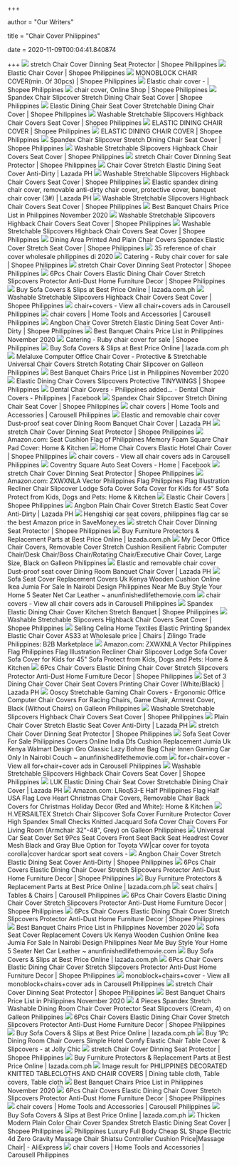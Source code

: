 +++
        
author = "Our Writers"
        
title = "Chair Cover Philippines"
        
date = 2020-11-09T00:04:41.840874
        
+++
[ ![](https://cf.shopee.ph/file/84945fd9c9bfb12938332a6bd432b987)](https://cf.shopee.ph/file/84945fd9c9bfb12938332a6bd432b987) stretch Chair Cover Dinning Seat Protector | Shopee Philippines
[ ![](https://cf.shopee.ph/file/6e83327121c305dbec5371f332a3ad7d)](https://cf.shopee.ph/file/6e83327121c305dbec5371f332a3ad7d) Elastic Chair Cover | Shopee Philippines
[ ![](https://cf.shopee.ph/file/aa88861b867b5924228d99f1c36cd738)](https://cf.shopee.ph/file/aa88861b867b5924228d99f1c36cd738) MONOBLOCK CHAIR COVER(min. Of 30pcs) | Shopee Philippines
[ ![](https://cf.shopee.ph/file/dd1b6f75cb7b2ee4a58685a8f4890170)](https://cf.shopee.ph/file/dd1b6f75cb7b2ee4a58685a8f4890170) Elastic chair cover - | Shopee Philippines
[ ![](https://cf.shopee.ph/file/81a3aeedf61fd1d56f482084b2cc8c89)](https://cf.shopee.ph/file/81a3aeedf61fd1d56f482084b2cc8c89) chair cover, Online Shop | Shopee Philippines
[ ![](https://cf.shopee.ph/file/b142d0636bf7a06160dfc30abd3bd19a)](https://cf.shopee.ph/file/b142d0636bf7a06160dfc30abd3bd19a) Spandex Chair Slipcover Stretch Dining Chair Seat Cover | Shopee Philippines
[ ![](https://cf.shopee.ph/file/fcf5890768d005795229fec3fbcdffc3_tn)](https://cf.shopee.ph/file/fcf5890768d005795229fec3fbcdffc3_tn) Elastic Dining Chair Seat Cover Stretchable Dining Chair Cover | Shopee  Philippines
[ ![](https://cf.shopee.ph/file/6990955a3dfce676d3fa4df34001e498_tn)](https://cf.shopee.ph/file/6990955a3dfce676d3fa4df34001e498_tn) Washable Stretchable Slipcovers Highback Chair Covers Seat Cover | Shopee  Philippines
[ ![](https://cf.shopee.ph/file/3576b49f96c66563af946b9772ffd589)](https://cf.shopee.ph/file/3576b49f96c66563af946b9772ffd589) ELASTIC DINING CHAIR COVER | Shopee Philippines
[ ![](https://cf.shopee.ph/file/41d0e1e18271ec46dd43a0303da88c16_tn)](https://cf.shopee.ph/file/41d0e1e18271ec46dd43a0303da88c16_tn) ELASTIC DINING CHAIR COVER | Shopee Philippines
[ ![](https://cf.shopee.ph/file/c466d123d36174e951b49370880d1d35)](https://cf.shopee.ph/file/c466d123d36174e951b49370880d1d35) Spandex Chair Slipcover Stretch Dining Chair Seat Cover | Shopee Philippines
[ ![](https://cf.shopee.ph/file/8b8106cda6cdf39663a9215a75b422e2_tn)](https://cf.shopee.ph/file/8b8106cda6cdf39663a9215a75b422e2_tn) Washable Stretchable Slipcovers Highback Chair Covers Seat Cover | Shopee  Philippines
[ ![](https://cf.shopee.ph/file/434fb752a0fe4dbc37a3545f7656cca9_tn)](https://cf.shopee.ph/file/434fb752a0fe4dbc37a3545f7656cca9_tn) stretch Chair Cover Dinning Seat Protector | Shopee Philippines
[ ![](https://ph-test-11.slatic.net/p/a7bcc1df983236f7ed6a22099a678c03.jpg)](https://ph-test-11.slatic.net/p/a7bcc1df983236f7ed6a22099a678c03.jpg) Chair Cover Stretch Elastic Dining Seat Cover Anti-Dirty | Lazada PH
[ ![](https://cf.shopee.ph/file/e18bbdf26467d2b60de05ca8086d6b3f_tn)](https://cf.shopee.ph/file/e18bbdf26467d2b60de05ca8086d6b3f_tn) Washable Stretchable Slipcovers Highback Chair Covers Seat Cover | Shopee  Philippines
[ ![](https://ph-test-11.slatic.net/p/2f5bd35831c2b7fb55bdda05c724edaf.jpg)](https://ph-test-11.slatic.net/p/2f5bd35831c2b7fb55bdda05c724edaf.jpg) Elastic spandex dining chair cover, removable anti-dirty chair cover,  protective cover, banquet chair cover (3#) | Lazada PH
[ ![](https://cf.shopee.ph/file/61da1bf7640142cd6c15a34a7fe9e262_tn)](https://cf.shopee.ph/file/61da1bf7640142cd6c15a34a7fe9e262_tn) Washable Stretchable Slipcovers Highback Chair Covers Seat Cover | Shopee  Philippines
[ ![](https://p.ipricegroup.com/013b1137f41fb7f2ff10c50c4bda989ac5346fbd_0.jpg)](https://p.ipricegroup.com/013b1137f41fb7f2ff10c50c4bda989ac5346fbd_0.jpg) Best Banquet Chairs Price List in Philippines November 2020
[ ![](https://cf.shopee.ph/file/ff0a6d44b8c66d993b8e700653f23d36_tn)](https://cf.shopee.ph/file/ff0a6d44b8c66d993b8e700653f23d36_tn) Washable Stretchable Slipcovers Highback Chair Covers Seat Cover | Shopee  Philippines
[ ![](https://cf.shopee.ph/file/e85a35ade640108c2b24688400771781_tn)](https://cf.shopee.ph/file/e85a35ade640108c2b24688400771781_tn) Washable Stretchable Slipcovers Highback Chair Covers Seat Cover | Shopee  Philippines
[ ![](https://cf.shopee.ph/file/83f9a60ae9fcac63b8e3787e0ea4827c)](https://cf.shopee.ph/file/83f9a60ae9fcac63b8e3787e0ea4827c) Dining Area Printed And Plain Chair Covers Spandex Elastic Cover Stretch Seat  Cover | Shopee Philippines
[ ![](https://i.pinimg.com/originals/8c/bb/4f/8cbb4f37c42d552815491ae10cae1fe5.jpg)](https://i.pinimg.com/originals/8c/bb/4f/8cbb4f37c42d552815491ae10cae1fe5.jpg) 35 reference of chair cover wholesale philippines di 2020
[ ![](https://cf.shopee.ph/file/91318382aac5273952164eec7b938d24)](https://cf.shopee.ph/file/91318382aac5273952164eec7b938d24) Catering - Ruby chair cover for sale | Shopee Philippines
[ ![](https://cf.shopee.ph/file/33e14232d01fa8063868243d0ef0e5a5_tn)](https://cf.shopee.ph/file/33e14232d01fa8063868243d0ef0e5a5_tn) stretch Chair Cover Dinning Seat Protector | Shopee Philippines
[ ![](https://cf.shopee.ph/file/868cc20b61cc69a6122b9ff9a672e71a)](https://cf.shopee.ph/file/868cc20b61cc69a6122b9ff9a672e71a) 6Pcs Chair Covers Elastic Dining Chair Cover Stretch Slipcovers Protector  Anti-Dust Home Furniture Decor | Shopee Philippines
[ ![](https://ph-live-01.slatic.net/p/689f6ff57db83cf4f97e8e9ac42babac.jpg)](https://ph-live-01.slatic.net/p/689f6ff57db83cf4f97e8e9ac42babac.jpg) Buy Sofa Covers & Slips at Best Price Online | lazada.com.ph
[ ![](https://cf.shopee.ph/file/17c4b9c9806f2a099154dde0ea7ee209)](https://cf.shopee.ph/file/17c4b9c9806f2a099154dde0ea7ee209) Washable Stretchable Slipcovers Highback Chair Covers Seat Cover | Shopee  Philippines
[ ![](https://media.karousell.com/media/photos/products/2020/10/27/christmas_chair_cover_decor_1603770803_67c85ce0_progressive_thumbnail.jpg)](https://media.karousell.com/media/photos/products/2020/10/27/christmas_chair_cover_decor_1603770803_67c85ce0_progressive_thumbnail.jpg) chair+covers - View all chair+covers ads in Carousell Philippines
[ ![](https://media.karousell.com/media/photos/products/2020/11/6/cube_stool_accent_chair_blue_w_1604635186_6a1b5cbb_progressive_thumbnail.jpg)](https://media.karousell.com/media/photos/products/2020/11/6/cube_stool_accent_chair_blue_w_1604635186_6a1b5cbb_progressive_thumbnail.jpg) chair covers | Home Tools and Accessories | Carousell Philippines
[ ![](https://cf.shopee.ph/file/40bfd670a6299d24d9cdbd14eebef831)](https://cf.shopee.ph/file/40bfd670a6299d24d9cdbd14eebef831) Angbon Chair Cover Stretch Elastic Dining Seat Cover Anti-Dirty | Shopee  Philippines
[ ![](https://p.ipricegroup.com/031f4b382099547b40e558f304a0846465e6010e_0.jpg)](https://p.ipricegroup.com/031f4b382099547b40e558f304a0846465e6010e_0.jpg) Best Banquet Chairs Price List in Philippines November 2020
[ ![](https://cf.shopee.ph/file/b24b23ea66a9364b00e601eecaf7ba86)](https://cf.shopee.ph/file/b24b23ea66a9364b00e601eecaf7ba86) Catering - Ruby chair cover for sale | Shopee Philippines
[ ![](https://ph-live-01.slatic.net/p/d31a7408319e69df313a6dafe854cb63.jpg)](https://ph-live-01.slatic.net/p/d31a7408319e69df313a6dafe854cb63.jpg) Buy Sofa Covers & Slips at Best Price Online | lazada.com.ph
[ ![](https://images-na.ssl-images-amazon.com/images/I/51ZPXsi+vYL.jpg)](https://images-na.ssl-images-amazon.com/images/I/51ZPXsi+vYL.jpg) Melaluxe Computer Office Chair Cover - Protective & Stretchable Universal Chair  Covers Stretch Rotating Chair Slipcover on Galleon Philippines
[ ![](https://p.ipricegroup.com/88b4cde588bedbe13828d54ccebf25f580b5021e_0.jpg)](https://p.ipricegroup.com/88b4cde588bedbe13828d54ccebf25f580b5021e_0.jpg) Best Banquet Chairs Price List in Philippines November 2020
[ ![](https://cf.shopee.ph/file/051ddd9b0885a49029937395be13fae0)](https://cf.shopee.ph/file/051ddd9b0885a49029937395be13fae0) Elastic Dining Chair Covers Slipcovers Protective TINYWINGS | Shopee  Philippines
[ ![](https://lookaside.fbsbx.com/lookaside/crawler/media/?media_id=1159010644254752)](https://lookaside.fbsbx.com/lookaside/crawler/media/?media_id=1159010644254752) Dental Chair Covers - Philippines added... - Dental Chair Covers -  Philippines | Facebook
[ ![](https://cf.shopee.ph/file/72e4bc0a1b88324e78335c0871f81869)](https://cf.shopee.ph/file/72e4bc0a1b88324e78335c0871f81869) Spandex Chair Slipcover Stretch Dining Chair Seat Cover | Shopee Philippines
[ ![](https://media.karousell.com/media/photos/products/2020/10/2/xmas_chair_covers_1601608420_13c427c7_progressive_thumbnail.jpg)](https://media.karousell.com/media/photos/products/2020/10/2/xmas_chair_covers_1601608420_13c427c7_progressive_thumbnail.jpg) chair covers | Home Tools and Accessories | Carousell Philippines
[ ![](https://my-test-11.slatic.net/p/ada3385b7e36af14a6c41175d8236781.jpg_720x720q80.jpg_.webp)](https://my-test-11.slatic.net/p/ada3385b7e36af14a6c41175d8236781.jpg_720x720q80.jpg_.webp) Elastic and removable chair cover Dust-proof seat cover Dining Room Banquet Chair  Cover | Lazada PH
[ ![](https://cf.shopee.ph/file/1541abbdf0b7ea14b5ccf47881595677)](https://cf.shopee.ph/file/1541abbdf0b7ea14b5ccf47881595677) stretch Chair Cover Dinning Seat Protector | Shopee Philippines
[ ![](https://images-na.ssl-images-amazon.com/images/I/61BBuRnvdwL._AC_SL1200_.jpg)](https://images-na.ssl-images-amazon.com/images/I/61BBuRnvdwL._AC_SL1200_.jpg) Amazon.com: Seat Cushion Flag of Philippines Memory Foam Square Chair Pad  Cover: Home & Kitchen
[ ![](https://cf.shopee.ph/file/971b84908ded175e219a9ddc3ad8eb59_tn)](https://cf.shopee.ph/file/971b84908ded175e219a9ddc3ad8eb59_tn) Home Chair Covers Elastic Hotel Chair Cover | Shopee Philippines
[ ![](https://media.karousell.com/media/photos/products/2020/9/5/chair_cover_1599265089_3b80d8a5_progressive_thumbnail.jpg)](https://media.karousell.com/media/photos/products/2020/9/5/chair_cover_1599265089_3b80d8a5_progressive_thumbnail.jpg) chair covers - View all chair covers ads in Carousell Philippines
[ ![](https://lookaside.fbsbx.com/lookaside/crawler/media/?media_id=224985444301302)](https://lookaside.fbsbx.com/lookaside/crawler/media/?media_id=224985444301302) Coventry Square Auto Seat Covers - Home | Facebook
[ ![](https://cf.shopee.ph/file/0e24bab504e5f5dbd31cb2265bfcba83)](https://cf.shopee.ph/file/0e24bab504e5f5dbd31cb2265bfcba83) stretch Chair Cover Dinning Seat Protector | Shopee Philippines
[ ![](https://images-na.ssl-images-amazon.com/images/I/613idUifSGL._AC_SX522_.jpg)](https://images-na.ssl-images-amazon.com/images/I/613idUifSGL._AC_SX522_.jpg) Amazon.com: ZXWXNLA Vector Philippines Flag Philippines Flag Illustration  Recliner Chair Slipcover Lodge Sofa Cover Sofa Cover for Kids for 45" Sofa  Protect from Kids, Dogs and Pets: Home & Kitchen
[ ![](https://cf.shopee.ph/file/f2ed1dd0ac5393b37f9f710ee2a3b7b3)](https://cf.shopee.ph/file/f2ed1dd0ac5393b37f9f710ee2a3b7b3) Elastic Chair Covers | Shopee Philippines
[ ![](https://ph-test-11.slatic.net/p/72dd50c623e203160e3886bdfa43da08.jpg)](https://ph-test-11.slatic.net/p/72dd50c623e203160e3886bdfa43da08.jpg) Angbon Plain Chair Cover Stretch Elastic Seat Cover Anti-Dirty | Lazada PH
[ ![](https://m.media-amazon.com/images/I/31S-ONc23uL.jpg)](https://m.media-amazon.com/images/I/31S-ONc23uL.jpg) Hengshiqi car seat covers, philippines flag car se the best Amazon price in  SaveMoney.es
[ ![](https://cf.shopee.ph/file/23fef2f09a97601005450120ab928de5)](https://cf.shopee.ph/file/23fef2f09a97601005450120ab928de5) stretch Chair Cover Dinning Seat Protector | Shopee Philippines
[ ![](https://my-test-11.slatic.net/p/b8434e2a630ce5386af84f9b017f4fad.jpg)](https://my-test-11.slatic.net/p/b8434e2a630ce5386af84f9b017f4fad.jpg) Buy Furniture Protectors & Replacement Parts at Best Price Online |  lazada.com.ph
[ ![](https://images-na.ssl-images-amazon.com/images/I/41AUSUsBeKL.jpg)](https://images-na.ssl-images-amazon.com/images/I/41AUSUsBeKL.jpg) My Decor Office Chair Covers, Removable Cover Stretch Cushion Resilient  Fabric Computer Chair/Desk Chair/Boss Chair/Rotating Chair/Executive Chair  Cover, Large Size, Black on Galleon Philippines
[ ![](https://my-live-01.slatic.net/p/85ad94b4809d386269b40a1fb7ddc281.jpg)](https://my-live-01.slatic.net/p/85ad94b4809d386269b40a1fb7ddc281.jpg) Elastic and removable chair cover Dust-proof seat cover Dining Room Banquet Chair  Cover | Lazada PH
[ ![](https://www.anunfinishedlifethemovie.com/b/2020/05/sofa-seat-cover-replacement-covers-uk-kenya-wooden-cushion-online-ikea-jumia-for-sale-in-nairobi-design-philippines-near-me-buy-style-your-home-5-seater-net.jpg)](https://www.anunfinishedlifethemovie.com/b/2020/05/sofa-seat-cover-replacement-covers-uk-kenya-wooden-cushion-online-ikea-jumia-for-sale-in-nairobi-design-philippines-near-me-buy-style-your-home-5-seater-net.jpg) Sofa Seat Cover Replacement Covers Uk Kenya Wooden Cushion Online Ikea  Jumia For Sale In Nairobi Design Philippines Near Me Buy Style Your Home 5  Seater Net Car Leather ~ anunfinishedlifethemovie.com
[ ![](https://media.karousell.com/media/photos/products/2020/9/5/chair_cover_1599265423_011c0ae3_progressive_thumbnail.jpg)](https://media.karousell.com/media/photos/products/2020/9/5/chair_cover_1599265423_011c0ae3_progressive_thumbnail.jpg) chair covers - View all chair covers ads in Carousell Philippines
[ ![](https://cf.shopee.ph/file/0836cd53df50494789aebfd27c31197e_tn)](https://cf.shopee.ph/file/0836cd53df50494789aebfd27c31197e_tn) Spandex Elastic Dining Chair Cover Kitchen Stretch Banquet | Shopee  Philippines
[ ![](https://cf.shopee.ph/file/1b151780b1a2fcef4e2df4393f3af8a9)](https://cf.shopee.ph/file/1b151780b1a2fcef4e2df4393f3af8a9) Washable Stretchable Slipcovers Highback Chair Covers Seat Cover | Shopee  Philippines
[ ![](https://dj7u9rvtp3yka.cloudfront.net/products/PIM-1588557476623-dbeb9680-eff5-4f16-abd3-c10bade894cd_v1-small.jpg)](https://dj7u9rvtp3yka.cloudfront.net/products/PIM-1588557476623-dbeb9680-eff5-4f16-abd3-c10bade894cd_v1-small.jpg) Selling Celina Home Textiles Elastic Printing Spandex Elastic Chair Cover  AS33 at Wholesale price | Chairs | Zilingo Trade Philippines: B2B  Marketplace
[ ![](https://images-na.ssl-images-amazon.com/images/I/71GLHt0fB-L._AC_SL1080_.jpg)](https://images-na.ssl-images-amazon.com/images/I/71GLHt0fB-L._AC_SL1080_.jpg) Amazon.com: ZXWXNLA Vector Philippines Flag Philippines Flag Illustration  Recliner Chair Slipcover Lodge Sofa Cover Sofa Cover for Kids for 45" Sofa  Protect from Kids, Dogs and Pets: Home & Kitchen
[ ![](https://cf.shopee.ph/file/b7ac849eb74726253c854b0e0acf5029)](https://cf.shopee.ph/file/b7ac849eb74726253c854b0e0acf5029) 6Pcs Chair Covers Elastic Dining Chair Cover Stretch Slipcovers Protector  Anti-Dust Home Furniture Decor | Shopee Philippines
[ ![](https://ph-test-11.slatic.net/p/cde2c073b77f48ca951ddcf6cbaebbd8.jpg)](https://ph-test-11.slatic.net/p/cde2c073b77f48ca951ddcf6cbaebbd8.jpg) Set of 3 Dining Chair Cover Chair Seat Covers Printing Chair Cover  (White/Black) | Lazada PH
[ ![](https://images-na.ssl-images-amazon.com/images/I/31y8w2ifBiL.jpg)](https://images-na.ssl-images-amazon.com/images/I/31y8w2ifBiL.jpg) Ooscy Stretchable Gaming Chair Covers - Ergonomic Office Computer Chair  Covers For Racing Chairs, Game Chair, Armrest Cover, Black (Without Chairs)  on Galleon Philippines
[ ![](https://cf.shopee.ph/file/986844e34a9f9ae532ee6470965f35a7)](https://cf.shopee.ph/file/986844e34a9f9ae532ee6470965f35a7) Washable Stretchable Slipcovers Highback Chair Covers Seat Cover | Shopee  Philippines
[ ![](https://ph-test-11.slatic.net/p/d13b693e3b67b3c90dbfa7b47f22bff5.jpg_720x720q80.jpg_.webp)](https://ph-test-11.slatic.net/p/d13b693e3b67b3c90dbfa7b47f22bff5.jpg_720x720q80.jpg_.webp) Plain Chair Cover Stretch Elastic Seat Cover Anti-Dirty | Lazada PH
[ ![](https://cf.shopee.ph/file/322c0d3afaee67e091e8b28d39c9ee01)](https://cf.shopee.ph/file/322c0d3afaee67e091e8b28d39c9ee01) stretch Chair Cover Dinning Seat Protector | Shopee Philippines
[ ![](https://www.anunfinishedlifethemovie.com/b/2020/05/sofa-seat-cover-for-sale-philippines-covers-online-india-dfs-cushion-replacement-jumia-uk-kenya-walmart-design-gro-classic-lazy-bohne-bag-chair-innen-gaming.jpg)](https://www.anunfinishedlifethemovie.com/b/2020/05/sofa-seat-cover-for-sale-philippines-covers-online-india-dfs-cushion-replacement-jumia-uk-kenya-walmart-design-gro-classic-lazy-bohne-bag-chair-innen-gaming.jpg) Sofa Seat Cover For Sale Philippines Covers Online India Dfs Cushion  Replacement Jumia Uk Kenya Walmart Design Gro Classic Lazy Bohne Bag Chair  Innen Gaming Car Only In Nairobi Couch ~ anunfinishedlifethemovie.com
[ ![](https://media.karousell.com/media/photos/products/2020/8/11/chair_cover_elastic_1597140512_20692280_progressive_thumbnail.jpg)](https://media.karousell.com/media/photos/products/2020/8/11/chair_cover_elastic_1597140512_20692280_progressive_thumbnail.jpg) for+chair+cover - View all for+chair+cover ads in Carousell Philippines
[ ![](https://cf.shopee.ph/file/4243b902d7d9cea060b655f756a7bf9c)](https://cf.shopee.ph/file/4243b902d7d9cea060b655f756a7bf9c) Washable Stretchable Slipcovers Highback Chair Covers Seat Cover | Shopee  Philippines
[ ![](https://ph-test-11.slatic.net/p/aa24bd6618ca3758c9ec57fa67e6796e.jpg)](https://ph-test-11.slatic.net/p/aa24bd6618ca3758c9ec57fa67e6796e.jpg) LUK Elastic Dining Chair Seat Cover Stretchable Dining Chair Cover | Lazada  PH
[ ![](https://images-na.ssl-images-amazon.com/images/I/710uocDfHHL._AC_SX522_.jpg)](https://images-na.ssl-images-amazon.com/images/I/710uocDfHHL._AC_SX522_.jpg) Amazon.com: LRoq53-E Half Philippines Flag Half USA Flag Love Heart  Christmas Chair Covers, Removable Chair Back Covers for Christmas Holiday  Decor (Red and White): Home & Kitchen
[ ![](https://images-na.ssl-images-amazon.com/images/I/51F4g4IvX3L.jpg)](https://images-na.ssl-images-amazon.com/images/I/51F4g4IvX3L.jpg) H.VERSAILTEX Stretch Chair Slipcover Sofa Cover Furniture Protector Cover  High Spandex Small Checks Knitted Jacquard Sofa Cover Chair Covers For  Living Room (Armchair 32"-48", Grey) on Galleon Philippines
[ ![](https://ae01.alicdn.com/kf/HTB1Htz9LFXXXXXLXpXXq6xXFXXXd/227067657/HTB1Htz9LFXXXXXLXpXXq6xXFXXXd.jpg)](https://ae01.alicdn.com/kf/HTB1Htz9LFXXXXXLXpXXq6xXFXXXd/227067657/HTB1Htz9LFXXXXXLXpXXq6xXFXXXd.jpg) Universal Car Seat Cover Set 9Pcs Seat Covers Front Seat Back Seat Headrest  Cover Mesh Black and Gray Blue Option for Toyota VW|car cover for toyota  corolla|cover hardcar sport seat covers -
[ ![](https://cf.shopee.ph/file/5c68a7e2dffcfd179490d9645a99d5c1_tn)](https://cf.shopee.ph/file/5c68a7e2dffcfd179490d9645a99d5c1_tn) Angbon Chair Cover Stretch Elastic Dining Seat Cover Anti-Dirty | Shopee  Philippines
[ ![](https://cf.shopee.ph/file/1a69238ff83fe91f703f6913852630b3)](https://cf.shopee.ph/file/1a69238ff83fe91f703f6913852630b3) 6Pcs Chair Covers Elastic Dining Chair Cover Stretch Slipcovers Protector  Anti-Dust Home Furniture Decor | Shopee Philippines
[ ![](https://ph-test-11.slatic.net/p/215629f955e18cc7ef06f0dc57fecf6d.jpg)](https://ph-test-11.slatic.net/p/215629f955e18cc7ef06f0dc57fecf6d.jpg) Buy Furniture Protectors & Replacement Parts at Best Price Online |  lazada.com.ph
[ ![](https://media.karousell.com/media/photos/products/2020/9/6/gray_chair_cover__elastic_seat_1599392995_26d69dc3_progressive_thumbnail.jpg)](https://media.karousell.com/media/photos/products/2020/9/6/gray_chair_cover__elastic_seat_1599392995_26d69dc3_progressive_thumbnail.jpg) seat chairs | Tables & Chairs | Carousell Philippines
[ ![](https://cf.shopee.ph/file/c7f7bf33f29bb1031029b98daf7d7bc6)](https://cf.shopee.ph/file/c7f7bf33f29bb1031029b98daf7d7bc6) 6Pcs Chair Covers Elastic Dining Chair Cover Stretch Slipcovers Protector  Anti-Dust Home Furniture Decor | Shopee Philippines
[ ![](https://cf.shopee.ph/file/b7d6d8ed6339d3856da1d6fa57652449)](https://cf.shopee.ph/file/b7d6d8ed6339d3856da1d6fa57652449) 6Pcs Chair Covers Elastic Dining Chair Cover Stretch Slipcovers Protector  Anti-Dust Home Furniture Decor | Shopee Philippines
[ ![](https://p.ipricegroup.com/f632b2ee70740dcfa976741937ba80cc402f44d7_0.jpg)](https://p.ipricegroup.com/f632b2ee70740dcfa976741937ba80cc402f44d7_0.jpg) Best Banquet Chairs Price List in Philippines November 2020
[ ![](https://www.anunfinishedlifethemovie.com/b/2020/05/couch-seat-covers-walmart-sofa-cover-for-sale-in-cebu-city-kmart-large-cushion-uk-online-scs-replacement-wooden-philippines-design-stretch-recliner-slipcover.jpeg)](https://www.anunfinishedlifethemovie.com/b/2020/05/couch-seat-covers-walmart-sofa-cover-for-sale-in-cebu-city-kmart-large-cushion-uk-online-scs-replacement-wooden-philippines-design-stretch-recliner-slipcover.jpeg) Sofa Seat Cover Replacement Covers Uk Kenya Wooden Cushion Online Ikea  Jumia For Sale In Nairobi Design Philippines Near Me Buy Style Your Home 5  Seater Net Car Leather ~ anunfinishedlifethemovie.com
[ ![](https://ph-test-11.slatic.net/p/1d325d76db8267ddc1d5097b0cd03525.jpg)](https://ph-test-11.slatic.net/p/1d325d76db8267ddc1d5097b0cd03525.jpg) Buy Sofa Covers & Slips at Best Price Online | lazada.com.ph
[ ![](https://cf.shopee.ph/file/199eb31baeb391ff9df0169ec607972a)](https://cf.shopee.ph/file/199eb31baeb391ff9df0169ec607972a) 6Pcs Chair Covers Elastic Dining Chair Cover Stretch Slipcovers Protector  Anti-Dust Home Furniture Decor | Shopee Philippines
[ ![](https://media.karousell.com/media/photos/products/2020/5/22/chair_cover_monoblock_1590154760_3a709501_progressive_thumbnail.jpg)](https://media.karousell.com/media/photos/products/2020/5/22/chair_cover_monoblock_1590154760_3a709501_progressive_thumbnail.jpg) monoblock+chairs+cover - View all monoblock+chairs+cover ads in Carousell  Philippines
[ ![](https://cf.shopee.ph/file/1a35882e4b6856fb866c456c2efa31eb)](https://cf.shopee.ph/file/1a35882e4b6856fb866c456c2efa31eb) stretch Chair Cover Dinning Seat Protector | Shopee Philippines
[ ![](https://p.ipricegroup.com/54d9747644b0a36eb4a680b2bae7e2f41f4c5490_0.jpg)](https://p.ipricegroup.com/54d9747644b0a36eb4a680b2bae7e2f41f4c5490_0.jpg) Best Banquet Chairs Price List in Philippines November 2020
[ ![](https://images-na.ssl-images-amazon.com/images/I/612ysCYRWkL.jpg)](https://images-na.ssl-images-amazon.com/images/I/612ysCYRWkL.jpg) 4 Pieces Spandex Stretch Washable Dining Room Chair Cover Protector Seat  Slipcovers (Cream, 4) on Galleon Philippines
[ ![](https://cf.shopee.ph/file/39a222864c1067f1e6d0ede6711e6ab3)](https://cf.shopee.ph/file/39a222864c1067f1e6d0ede6711e6ab3) 6Pcs Chair Covers Elastic Dining Chair Cover Stretch Slipcovers Protector  Anti-Dust Home Furniture Decor | Shopee Philippines
[ ![](https://ph-test-11.slatic.net/p/86946ad251783a130b82d2b1ab42a154.jpg)](https://ph-test-11.slatic.net/p/86946ad251783a130b82d2b1ab42a154.jpg) Buy Sofa Covers & Slips at Best Price Online | lazada.com.ph
[ ![](https://imcut.jollychic.com//uploads/jollyimg/imageLibrary/201804/14V/07/IL201804071933496747.JPG_600x800x80.JPG)](https://imcut.jollychic.com//uploads/jollyimg/imageLibrary/201804/14V/07/IL201804071933496747.JPG_600x800x80.JPG) Buy 1Pc Dining Room Chair Covers Simple Hotel Comfy Elastic Chair Table  Cover & Slipcovers - at Jolly Chic
[ ![](https://cf.shopee.ph/file/c55f56d0f4c5f733f6e6255bd82295c8)](https://cf.shopee.ph/file/c55f56d0f4c5f733f6e6255bd82295c8) stretch Chair Cover Dinning Seat Protector | Shopee Philippines
[ ![](https://my-test-11.slatic.net/p/c9a00a5efe4dd817025ce6c8c03f396a.jpg)](https://my-test-11.slatic.net/p/c9a00a5efe4dd817025ce6c8c03f396a.jpg) Buy Furniture Protectors & Replacement Parts at Best Price Online |  lazada.com.ph
[ ![](https://i.pinimg.com/236x/c0/3b/c8/c03bc8a54f8f6dcf239bccdfdc16845f.jpg)](https://i.pinimg.com/236x/c0/3b/c8/c03bc8a54f8f6dcf239bccdfdc16845f.jpg) Image result for PHILIPPINES DECORATED KNITTED TABLECLOTHS AND CHAIR COVERS  | Dining table cloth, Table covers, Table cloth
[ ![](https://p.ipricegroup.com/8413a0da0218184996dd9320fb278149f296a537_0.jpg)](https://p.ipricegroup.com/8413a0da0218184996dd9320fb278149f296a537_0.jpg) Best Banquet Chairs Price List in Philippines November 2020
[ ![](https://cf.shopee.ph/file/3ea3e1eb1aa47da943dc382481ee81a1)](https://cf.shopee.ph/file/3ea3e1eb1aa47da943dc382481ee81a1) 6Pcs Chair Covers Elastic Dining Chair Cover Stretch Slipcovers Protector  Anti-Dust Home Furniture Decor | Shopee Philippines
[ ![](https://media.karousell.com/media/photos/products/2020/10/11/chair_cover_1602415084_663abd62_progressive_thumbnail.jpg)](https://media.karousell.com/media/photos/products/2020/10/11/chair_cover_1602415084_663abd62_progressive_thumbnail.jpg) chair covers | Home Tools and Accessories | Carousell Philippines
[ ![](https://ph-test-11.slatic.net/p/bc4a6bffd40219182b62b771d97b1122.jpg)](https://ph-test-11.slatic.net/p/bc4a6bffd40219182b62b771d97b1122.jpg) Buy Sofa Covers & Slips at Best Price Online | lazada.com.ph
[ ![](https://cf.shopee.ph/file/7d07f5d98ab75aba81ee84849cc4e9f0)](https://cf.shopee.ph/file/7d07f5d98ab75aba81ee84849cc4e9f0) Thicken Modern Plain Color Chair Cover Spandex Stretch Elastic Dining Seat  Cover | Shopee Philippines
[ ![](https://ae01.alicdn.com/kf/HTB1ko0GbBGw3KVjSZFwq6zQ2FXak/Philippines-Luxury-Full-Body-Cheap-SL-Shape-Electric-4d-Zero-Gravity-Massage-Chair-Shiatsu-Controller-Cushion.jpg)](https://ae01.alicdn.com/kf/HTB1ko0GbBGw3KVjSZFwq6zQ2FXak/Philippines-Luxury-Full-Body-Cheap-SL-Shape-Electric-4d-Zero-Gravity-Massage-Chair-Shiatsu-Controller-Cushion.jpg) Philippines Luxury Full Body Cheap SL Shape Electric 4d Zero Gravity  Massage Chair Shiatsu Controller Cushion Price|Massage Chair| - AliExpress
[ ![](https://media.karousell.com/media/photos/products/2020/10/18/chair_cover_1603005403_aba9bd08_progressive_thumbnail.jpg)](https://media.karousell.com/media/photos/products/2020/10/18/chair_cover_1603005403_aba9bd08_progressive_thumbnail.jpg) chair covers | Home Tools and Accessories | Carousell Philippines
